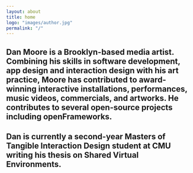 ```yaml
---
layout: about
title: home
logo: "images/author.jpg"
permalink: "/"
--- 
```

## Dan Moore is a Brooklyn-based media artist.  Combining his skills in software development, app design and interaction design with his art practice, Moore has contributed to award-winning interactive installations, performances, music videos, commercials, and artworks. He contributes to several open-source projects including openFrameworks.  

## Dan is currently a second-year Masters of Tangible Interaction Design student at CMU writing his thesis on Shared Virtual Environments.

